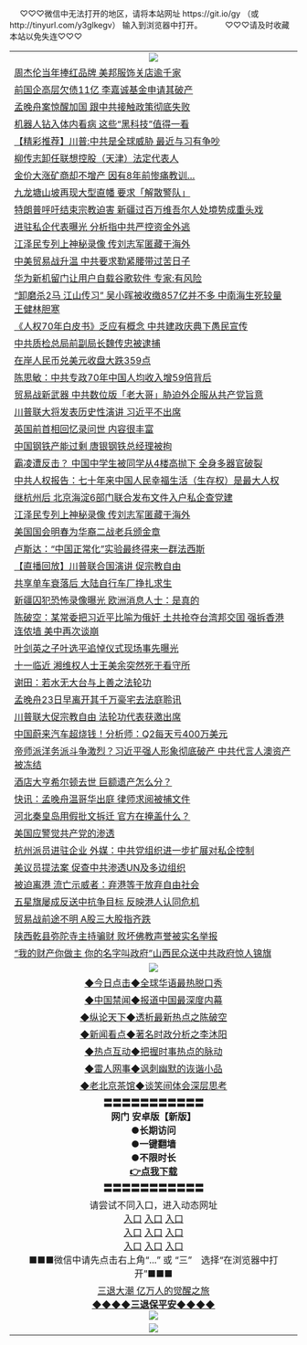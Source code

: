  <table>
　<tr>
♡♡♡微信中无法打开的地区，请将本站网址 https://git.io/gy （或 http://tinyurl.com/y3glkegv） 输入到浏览器中打开。 
　</tr>
　<tr>
♡♡♡请及时收藏本站以免失连♡♡♡
   </tr>
   <tr>
    <td align=center><img src="https://github.com/gyhhx/image-upload/blob/master/title1.jpg" /></td>
  </tr>
<tr><td align="left"><a href="https://xwood.fun/oo.aspx?name=c1077086&key=nqynnipsxfbxcbni&from=gy">周杰伦当年捧红品牌 美邦服饰关店逾千家</a></td></tr>
<tr><td align="left"><a href="https://xwood.fun/oo.aspx?name=c1077000&key=nqynnipsxfbxcbni&from=gy">前国企高层欠债11亿 李嘉诚基金申请其破产</a></td></tr>
<tr><td align="left"><a href="https://xwood.fun/oo.aspx?name=c1076766&key=nqynnipsxfbxcbni&from=gy">孟晚舟案惊醒加国 跟中共接触政策彻底失败</a></td></tr>
<tr><td align="left"><a href="https://xwood.fun/oo.aspx?name=c1077078&key=nqynnipsxfbxcbni&from=gy">机器人钻入体内看病 这些“黑科技”值得一看</a></td></tr>
<tr><td align="left"><a href="https://xwood.fun/oo.aspx?name=c1076937&key=nqynnipsxfbxcbni&from=gy">【精彩推荐】川普:中共是全球威胁 最近与习有争吵</a></td></tr>
<tr><td align="left"><a href="https://xwood.fun/oo.aspx?name=c1077096&key=nqynnipsxfbxcbni&from=gy">柳传志卸任联想控股（天津）法定代表人</a></td></tr>
<tr><td align="left"><a href="https://xwood.fun/oo.aspx?name=c1077011&key=nqynnipsxfbxcbni&from=gy">金价大涨矿商却不增产 因有8年前惨痛教训…</a></td></tr>
<tr><td align="left"><a href="https://xwood.fun/oo.aspx?name=c1077063&key=nqynnipsxfbxcbni&from=gy">九龙塘山坡再现大型直幡 要求「解散警队」</a></td></tr>
<tr><td align="left"><a href="https://xwood.fun/oo.aspx?name=c1077065&key=nqynnipsxfbxcbni&from=gy">特朗普呼吁结束宗教迫害 新疆过百万维吾尔人处境势成重头戏</a></td></tr>
<tr><td align="left"><a href="https://xwood.fun/oo.aspx?name=c1077095&key=nqynnipsxfbxcbni&from=gy">进驻私企代表曝光 分析指中共严控资金外逃</a></td></tr>
<tr><td align="left"><a href="https://xwood.fun/oo.aspx?name=c1076645&key=nqynnipsxfbxcbni&from=gy">江泽民专列上神秘录像 传刘志军匿藏于海外</a></td></tr>
<tr><td align="left"><a href="https://xwood.fun/oo.aspx?name=c1066844&key=nqynnipsxfbxcbni&from=gy">中美贸易战升温 中共要求勒紧腰带过苦日子</a></td></tr>
<tr><td align="left"><a href="https://xwood.fun/oo.aspx?name=c1077021&key=nqynnipsxfbxcbni&from=gy">华为新机留门让用户自载谷歌软件 专家:有风险</a></td></tr>
<tr><td align="left"><a href="https://xwood.fun/oo.aspx?name=c1076375&key=nqynnipsxfbxcbni&from=gy">“卸磨杀2马 江山传习” 吴小晖被收缴857亿并不多 中南海生死较量 王健林胆寒</a></td></tr>
<tr><td align="left"><a href="https://xwood.fun/oo.aspx?name=c1077066&key=nqynnipsxfbxcbni&from=gy">《人权70年白皮书》乏应有概念 中共建政庆典下愚民宣传</a></td></tr>
<tr><td align="left"><a href="https://xwood.fun/oo.aspx?name=c1076970&key=nqynnipsxfbxcbni&from=gy">中共质检总局前副局长魏传忠被逮捕</a></td></tr>
<tr><td align="left"><a href="https://xwood.fun/oo.aspx?name=c1077039&key=nqynnipsxfbxcbni&from=gy">在岸人民币兑美元收盘大跌359点</a></td></tr>
<tr><td align="left"><a href="https://xwood.fun/oo.aspx?name=c1077023&key=nqynnipsxfbxcbni&from=gy">陈思敏：中共专政70年中国人均收入增59倍背后</a></td></tr>
<tr><td align="left"><a href="https://xwood.fun/oo.aspx?name=c1077008&key=nqynnipsxfbxcbni&from=gy">贸易战新武器 中共数位版「老大哥」胁迫外企服从共产党旨意</a></td></tr>
<tr><td align="left"><a href="https://xwood.fun/oo.aspx?name=c1076826&key=nqynnipsxfbxcbni&from=gy">川普联大将发表历史性演讲 习近平不出席</a></td></tr>
<tr><td align="left"><a href="https://xwood.fun/oo.aspx?name=c1077077&key=nqynnipsxfbxcbni&from=gy">英国前首相回忆录问世 内容很丰富</a></td></tr>
<tr><td align="left"><a href="https://xwood.fun/oo.aspx?name=c1077044&key=nqynnipsxfbxcbni&from=gy">中国钢铁产能过剩 唐银钢铁总经理被拘</a></td></tr>
<tr><td align="left"><a href="https://xwood.fun/oo.aspx?name=c1077030&key=nqynnipsxfbxcbni&from=gy">霸凌遭反击？ 中国中学生被同学从4楼高抛下 全身多器官破裂</a></td></tr>
<tr><td align="left"><a href="https://xwood.fun/oo.aspx?name=c1077059&key=nqynnipsxfbxcbni&from=gy">中共人权报告：七十年来中国人民幸福生活（生存权）是最大人权</a></td></tr>
<tr><td align="left"><a href="https://xwood.fun/oo.aspx?name=c1077038&key=nqynnipsxfbxcbni&from=gy">继杭州后 北京海淀6部门联合发布文件入户私企查党建</a></td></tr>
<tr><td align="left"><a href="https://xwood.fun/oo.aspx?name=c1076945&key=nqynnipsxfbxcbni&from=gy">江泽民专列上神秘录像 传刘志军匿藏于海外</a></td></tr>
<tr><td align="left"><a href="https://xwood.fun/oo.aspx?name=c1076989&key=nqynnipsxfbxcbni&from=gy">美国国会明春为华裔二战老兵颁金章</a></td></tr>
<tr><td align="left"><a href="https://xwood.fun/oo.aspx?name=c1076962&key=nqynnipsxfbxcbni&from=gy">卢斯达：“中国正常化”实验最终得来一群法西斯</a></td></tr>
<tr><td align="left"><a href="https://xwood.fun/oo.aspx?name=c1076433&key=nqynnipsxfbxcbni&from=gy">【直播回放】川普联合国演讲 促宗教自由</a></td></tr>
<tr><td align="left"><a href="https://xwood.fun/oo.aspx?name=c1076978&key=nqynnipsxfbxcbni&from=gy">共享单车衰落后 大陆自行车厂挣扎求生</a></td></tr>
<tr><td align="left"><a href="https://xwood.fun/oo.aspx?name=c1076957&key=nqynnipsxfbxcbni&from=gy">新疆囚犯恐怖录像曝光 欧洲消息人士：是真的</a></td></tr>
<tr><td align="left"><a href="https://xwood.fun/oo.aspx?name=c1076421&key=nqynnipsxfbxcbni&from=gy">陈破空：某常委把习近平比喻为俄奸 土共抢夺台湾邦交囯 强拆香港连侬墙 美中再次谈崩</a></td></tr>
<tr><td align="left"><a href="https://xwood.fun/oo.aspx?name=c1076734&key=nqynnipsxfbxcbni&from=gy">叶剑英之子叶选平追悼仪式现场事先曝光</a></td></tr>
<tr><td align="left"><a href="https://xwood.fun/oo.aspx?name=c1076966&key=nqynnipsxfbxcbni&from=gy">十一临近 湘维权人士王美余突然死于看守所</a></td></tr>
<tr><td align="left"><a href="https://xwood.fun/oo.aspx?name=c1076997&key=nqynnipsxfbxcbni&from=gy">谢田：若水无大台与上善之法轮功</a></td></tr>
<tr><td align="left"><a href="https://xwood.fun/oo.aspx?name=c1076999&key=nqynnipsxfbxcbni&from=gy">孟晚舟23日早离开其千万豪宅去法庭聆讯</a></td></tr>
<tr><td align="left"><a href="https://xwood.fun/oo.aspx?name=c1076992&key=nqynnipsxfbxcbni&from=gy">川普联大促宗教自由 法轮功代表获邀出席</a></td></tr>
<tr><td align="left"><a href="https://xwood.fun/oo.aspx?name=c1077009&key=nqynnipsxfbxcbni&from=gy">中国蔚来汽车超烧钱！分析师：Q2每天亏400万美元</a></td></tr>
<tr><td align="left"><a href="https://xwood.fun/oo.aspx?name=c1077123&key=nqynnipsxfbxcbni&from=gy">帝师派洋务派斗争激烈？习近平强人形象彻底破产 中共代言人澳资产被冻结</a></td></tr>
<tr><td align="left"><a href="https://xwood.fun/oo.aspx?name=c1077057&key=nqynnipsxfbxcbni&from=gy">酒店大亨希尔顿去世 巨额遗产怎么分？</a></td></tr>
<tr><td align="left"><a href="https://xwood.fun/oo.aspx?name=c1077016&key=nqynnipsxfbxcbni&from=gy">快讯：孟晚舟温哥华出庭 律师求阅被捕文件</a></td></tr>
<tr><td align="left"><a href="https://xwood.fun/oo.aspx?name=c1077042&key=nqynnipsxfbxcbni&from=gy">河北秦皇岛用假批文拆迁 官方在掩盖什么？</a></td></tr>
<tr><td align="left"><a href="https://xwood.fun/oo.aspx?name=c1077051&key=nqynnipsxfbxcbni&from=gy">美国应警觉共产党的渗透</a></td></tr>
<tr><td align="left"><a href="https://xwood.fun/oo.aspx?name=c1077010&key=nqynnipsxfbxcbni&from=gy">杭州派员进驻企业 外媒：中共党组织进一步扩展对私企控制</a></td></tr>
<tr><td align="left"><a href="https://xwood.fun/oo.aspx?name=c1077097&key=nqynnipsxfbxcbni&from=gy">美议员提法案 促查中共渗透UN及多边组织</a></td></tr>
<tr><td align="left"><a href="https://xwood.fun/oo.aspx?name=c1077056&key=nqynnipsxfbxcbni&from=gy">被迫离港 流亡示威者：弃港等于放弃自由社会</a></td></tr>
<tr><td align="left"><a href="https://xwood.fun/oo.aspx?name=c1077043&key=nqynnipsxfbxcbni&from=gy">五星旗屡成反送中抗争目标 反映港人认同危机</a></td></tr>
<tr><td align="left"><a href="https://xwood.fun/oo.aspx?name=c1076963&key=nqynnipsxfbxcbni&from=gy">贸易战前途不明 A股三大股指齐跌</a></td></tr>
<tr><td align="left"><a href="https://xwood.fun/oo.aspx?name=c1076983&key=nqynnipsxfbxcbni&from=gy">陕西乾县弥陀寺主持骗财 败坏佛教声誉被实名举报</a></td></tr>
<tr><td align="left"><a href="https://xwood.fun/oo.aspx?name=c1077124&key=nqynnipsxfbxcbni&from=gy">“我的财产你做主 你的名字叫政府”山西民众送中共政府惊人锦旗</a></td></tr>

 <tr>
    <td align=center><img src="https://github.com/gyhhx/image-upload/blob/master/shipin.jpg" /></td>
  </tr>
 <tr>
   <td align=center> 
<a href="https://tru28th.xwood.fun/oo.aspx?name=c816850&key=nqynnipsxfbxcbni&from=gy&tag=9877">◆今日点击◆全球华语最热脱口秀</a><br/>
    </td>
  </tr>
  <tr>
  <td align=center>
<a href="https://tru28th.xwood.fun/oo.aspx?name=c816860&key=nqynnipsxfbxcbni&from=gy&tag=99733110">◆中国禁闻◆报道中国最深度内幕</a><br/>
   </tr>
  <tr>
     <td align=center>
<a href="https://tru28th.xwood.fun/oo.aspx?name=c816855&key=nqynnipsxfbxcbni&from=gy&tag=997110">◆纵论天下◆透析最新热点之陈破空</a><br/>
   </tr>
   <tr>
      <td align=center>
<a href="https://tru28th.xwood.fun/oo.aspx?name=c838308&key=nqynnipsxfbxcbni&from=gy&tag=9973110">◆新闻看点◆著名时政分析之李沐阳</a><br/>
   </tr>
   <tr>
     <td align=center>
<a href="https://tru28th.xwood.fun/oo.aspx?name=c816852&key=nqynnipsxfbxcbni&from=gy&tag=9733110">◆热点互动◆把握时事热点的脉动</a><br/>
   </tr>
   <tr>
      <td align=center>
<a href="https://tru28th.xwood.fun/oo.aspx?name=c816694&key=nqynnipsxfbxcbni&from=gy&tag=93310">◆雷人网事◆讽刺幽默的诙谐小品</a><br/>
   </tr>
   <tr>
    <td align=center>
<a href="https://tru28th.xwood.fun/oo.aspx?name=c816650&key=nqynnipsxfbxcbni&from=gy&tag=9973110">◆老北京茶馆◆谈笑间体会深层思考</a><br/>
   </tr>
  <tr>
    <td align=center>
 <b>〓〓〓〓〓〓〓〓〓〓〓<br/>网门 安卓版【新版】<br/> ●长期访问<br/> ●一键翻墙<br/>  ●不限时长<br/> 
 <a href="https://share.weiyun.com/5bQmUPm">👉<b>点我下载</a><br/>〓〓〓〓〓〓〓〓〓〓〓<br/>
    </td>
    </tr>
   <tr>
    <td align=center>请尝试不同入口，进入动态网址<br/>
      <a href="https://s3.us-east-2.amazonaws.com/ogateo/show.htm">入口</a>
      <a href="https://s3.ca-central-1.amazonaws.com/ogatec/show.htm">入口</a>
      <a href="https://s3.ap-southeast-2.amazonaws.com/ogatey/show.htm">入口</a><br/>
      <a href="https://s3.ap-northeast-2.amazonaws.com/ogates/show.htm">入口</a>
      <a href="https://s3.eu-central-1.amazonaws.com/ogatef/show.htm">入口</a>
      <a href="https://s3.ap-south-1.amazonaws.com/ogatem/show.htm">入口</a><br/>
      <a href="https://s3-us-west-1.amazonaws.com/ogaten/show.htm">入口</a>
      <a href="https://s3.eu-west-2.amazonaws.com/ogatel/show.htm">入口</a>
      <a href="https://s3.ap-northeast-1.amazonaws.com/ogatet/show.htm">入口</a><br/>
      ■■■微信中请先点击右上角“...” 或 “三”　选择“在浏览器中打开”■■■<b><br/>
    </td>
  </tr>
  <tr>  
  <td align=center>
  <a href="https://tru28th.xwood.fun/oo.aspx?name=c894205&key=nqynnipsxfbxcbni&from=gy&tag=9973110">三退大潮 亿万人的觉醒之旅</a><br/>
      <a href="https://tru28th.xwood.fun/oo.aspx?name=ogQuit.aspx&key=nqynnipsxfbxcbni&from=gy"><b>◆◆◆◆三退保平安◆◆◆◆<br/></a>
      <img src="https://github.com/gyhhx/image-upload/blob/master/3t.jpg" /><br/>
      </td>
  </tr>
   <tr>
    <td align=center><img src="https://raw.githubusercontent.com/oGate2/Up/master/oGate_640.jpg"/></td>
  </tr>
</table>
